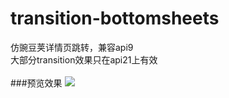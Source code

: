 # transition-bottomsheets
仿豌豆荚详情页跳转，兼容api9</br>
大部分transition效果只在api21上有效</br>
</br>
###预览效果
![](https://github.com/ie212/transition-bottomsheets/blob/master/preview.gif)

